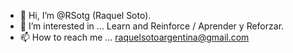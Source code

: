 - 👋 Hi, I’m @RSotg (Raquel Soto).
- 👀 I’m interested in ... Learn and Reinforce / Aprender y Reforzar.
- 📫 How to reach me ... raquelsotoargentina@gmail.com

<!---
RSotg/RSotg is a ✨ special ✨ repository because its `README.md` (this file) appears on your GitHub profile.
You can click the Preview link to take a look at your changes.
--->
